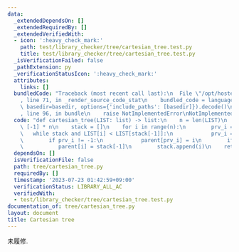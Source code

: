 ```yaml
---
data:
  _extendedDependsOn: []
  _extendedRequiredBy: []
  _extendedVerifiedWith:
  - icon: ':heavy_check_mark:'
    path: test/library_checker/tree/cartesian_tree.test.py
    title: test/library_checker/tree/cartesian_tree.test.py
  _isVerificationFailed: false
  _pathExtension: py
  _verificationStatusIcon: ':heavy_check_mark:'
  attributes:
    links: []
  bundledCode: "Traceback (most recent call last):\n  File \"/opt/hostedtoolcache/PyPy/3.10.12/x64/lib/pypy3.10/site-packages/onlinejudge_verify/documentation/build.py\"\
    , line 71, in _render_source_code_stat\n    bundled_code = language.bundle(stat.path,\
    \ basedir=basedir, options={'include_paths': [basedir]}).decode()\n  File \"/opt/hostedtoolcache/PyPy/3.10.12/x64/lib/pypy3.10/site-packages/onlinejudge_verify/languages/python.py\"\
    , line 96, in bundle\n    raise NotImplementedError\nNotImplementedError\n"
  code: "def cartesian_tree(LIST: list) -> list:\n    n = len(LIST)\n    parent =\
    \ [-1] * n\n    stack = []\n    for i in range(n):\n        prv_i = -1\n     \
    \   while stack and LIST[i] < LIST[stack[-1]]:\n            prv_i = stack.pop()\n\
    \        if prv_i != -1:\n            parent[prv_i] = i\n        if stack:\n \
    \           parent[i] = stack[-1]\n        stack.append(i)\n    return parent\n"
  dependsOn: []
  isVerificationFile: false
  path: tree/cartesian_tree.py
  requiredBy: []
  timestamp: '2023-07-23 01:42:59+09:00'
  verificationStatus: LIBRARY_ALL_AC
  verifiedWith:
  - test/library_checker/tree/cartesian_tree.test.py
documentation_of: tree/cartesian_tree.py
layout: document
title: Cartesian tree
---
```


未履修.